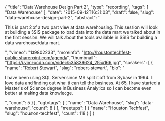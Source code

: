 {
  "title": "Data Warehouse Design Part 2",
  "type": "recording",
  "tags": [
    "Data Warehouse"
  ],
  "date": "2015-09-12T16:31:03",
  "draft": false,
  "slug": "data-warehouse-design-part-2",
  "abstract": "<p>This is part 2 of a two part view at data warehousing. This session will look at building a SSIS package to load data into the data mart we talked about in the first session. We will talk about the tools available in SSIS for building a data warehouse/data mart.</p>",
  "vimeo": "139802233",
  "moreinfo": "http://houstontechfest-public.sharepoint.com/agenda",
  "thumbnail": "https://i.vimeocdn.com/video/535839624_295x166.jpg",
  "speakers": [
    {
      "name": "Robert Stewart",
      "slug": "robert-stewart",
      "bio": "<p>I have been using SQL Server since MS split it off from Sybase in 1994. I love data and finding out what ti can tell the business. At 65, I have started a Master's of Science degree in Business Analytics so I can become even better at making data knowledge.</p>",
      "count": 5
    }
  ],
  "ugtvtags": [
    {
      "name": "Data Warehouse",
      "slug": "data-warehouse",
      "count": 8
    }
  ],
  "meetups": [
    {
      "name": "Houston Techfest",
      "slug": "houston-techfest",
      "count": 118
    }
  ]
}